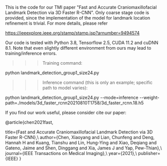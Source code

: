 This is the code for our TMI paper "Fast and Accurate Craniomaxillofacial Landmark Detection via 3D Faster R-CNN". Only coarse stage code is provided, since the implementation of the model for landmark location refinement is trivial. For more details, please refer

https://ieeexplore.ieee.org/stamp/stamp.jsp?arnumber=9494574



Our code is tested with Python 3.8, Tensorflow 2.5, CUDA 11.2 and cuDNN 8.1. Note that even slightly different environment from ours may lead to training/inference errors.

>>> Training command:

python landmark_detection_group1_size24.py

>>> Inference command (this is only an example; specific path to model varies):

python landmark_detection_group1_size24.py --mode=inference --weight-path=./models/3d_faster_rcnn20210810T1758/3d_faster_rcnn.18.h5


If you find our work useful, please consider cite our paper:

@article{chen2021fast,

title={Fast and Accurate Craniomaxillofacial Landmark Detection via 3D Faster R-CNN},\\
author={Chen, Xiaoyang and Lian, Chunfeng and Deng, Hannah H and Kuang, Tianshu and Lin, Hung-Ying and Xiao, Deqiang and Gateno, Jaime and Shen, Dinggang and Xia, James J and Yap, Pew-Thian},\\
journal={IEEE Transactions on Medical Imaging},\\
year={2021},\\
publisher={IEEE}
}
